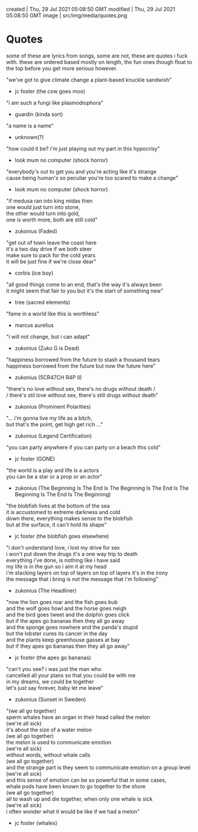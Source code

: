 created | Thu, 29 Jul 2021 05:08:50 GMT
modified | Thu, 29 Jul 2021 05:08:50 GMT
image | src/img/media/quotes.png

# Quotes

some of these are lyrics from songs, some are not, these are quotes i fuck with. these are ordered based mostly on length, the fun ones though float to the top before you get more serious however.

"we've got to give climate change a plant-based knuckle sandwish"<br>
- jc foster (the cow goes moo)

"i am such a fungi like plasmodiophora"<br>
- guardin (kinda sort)

"a name is a name"<br>
- unknown(?)

"how could it be? i'm just playing out my part in this hypocrisy"<br>
- look mum no computer (shock horror)

"everybody's out to get you and you're acting like it's strange<br>
cause being human's so peculiar you're too scared to make a change"<br>
- look mum no computer (shock horror)

"if medusa ran into king midas then<br>
one would just turn into stone,<br>
the other would turn into gold,<br>
one is worth more, both are still cold"<br>
- zukonius (Faded)

"get out of town leave the coast here<br>
it's a two day drive if we both steer<br>
make sure to pack for the cold years<br>
it will be just fine if we're close dear"<br>
- corbis (ice boy)

"all good things come to an end, that's the way it's always been<br>
it might seem that fair to you but it's the start of something new"<br>
- tree (sacred elements)

"fame in a world like this is worthless"<br>
- marcus aurelius

"i will not change, but i can adapt"<br>
- zukonius (Zuko G is Dead)

"happiness borrowed from the future to stash a thousand tears<br>
happiness borrowed from the future but now the future here"<br>
- zukonius (5CR47CH R4P II)

"there's no love without sex, there's no drugs without death /<br>
/ there's stil love without sex, there's still drugs without death"<br>
- zukonius (Prominent Polarities)

"... i'm gonna live my life as a bitch,<br>
 but that's the point, get high get rich ..."<br>
- zukonius (Legend Certification)

"you can party anywhere if you can party on a beach this cold"<br>
- jc foster (GONE)

"the world is a play and life is a actors<br>
you can be a star or a prop or an actor"<br>
- zukonius (The Beginning Is The End Is The Beginning Is The End Is The Beginning Is The End Is The Beginning)

"the blobfish lives at the bottom of the sea<br>
it is accustomed to extreme darkness and cold<br>
down there, everything makes sense to the blobfish<br>
but at the surface, it can't hold its shape"<br>
- jc foster (the blobfish goes elsewhere)

"i don't understand love, i lost my drive for sex<br>
i won't put down the drugs it's a one way trip to death<br>
everything i've done, is nothing like i have said<br>
my life is in the gun so i aim it at my head<br>
i'm stacking layers on top of layers on top of layers it's in the irony<br>
the message that i bring is not the message that i'm following"<br>
- zukonius (The Headliner)

"now the lion goes roar and the fish goes bub<br>
and the wolf goes howl and the horse goes neigh<br>
and the bird goes tweet and the dolphin goes click<br>
but if the apes go bananas then they all go away<br>
and the sponge goes nowhere and the panda's stupid<br>
but the lobster cures its cancer in the day<br>
and the plants keep greenhouse gasses at bay<br>
but if they apes go bananas then they all go away"<br>
- jc foster (the apes go bananas)

"can't you see? i was just the man who<br>
cancelled all your plans so that you could be with me<br>
in my dreams, we could be together<br>
let's just say forever, baby let me leave"<br>
- zukonius (Sunset in Sweden)

"(we all go together)<br>
sperm whales have an organ in their head called the melon<br>
(we're all sick)<br>
it's about the size of a water melon<br>
(we all go together)<br>
the melon is used to communicate emotion<br>
(we're all sick)<br>
without words, without whale calls<br>
(we all go together)<br>
and the strange part is they seem to communicate emotion on a group level<br>
(we're all sick)<br>
and this sense of emotion can be so powerful that in some cases,<br>
whale pods have been known to go together to the shore<br>
(we all go together)<br>
all to wash up and die together, when only one whale is sick<br>
(we're all sick)<br>
i often wonder what it would be like if we had a melon"<br>
- jc foster (whales)
